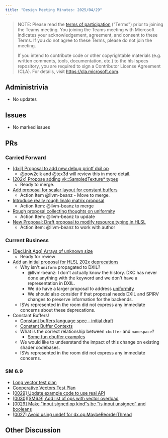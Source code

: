 ```yaml
---
title: "Design Meeting Minutes: 2025/04/29"
---
```


> NOTE: Please read the [terms of participation](DesignMeetingTerms.txt)
> ("Terms") prior to joining the Teams meeting.  You joining the Teams meeting
> with Microsoft indicates your acknowledgement, agreement, and consent to these
> Terms.  If you do not agree to these Terms, please do not join the meeting.
>
> If you intend to contribute code or other copyrightable materials (e.g.
> written comments, tools, documentation, etc.)  to the hlsl specs repository,
> you are required to sign a Contributor License Agreement (CLA).  For details,
> visit https://cla.microsoft.com.

## Administrivia
* No updates

## Issues
* No marked issues

## PRs

### Carried Forward

* [[dxil] Proposal to add new debug printf dxil op](https://github.com/microsoft/hlsl-specs/pull/324)
  * @pow2clk and @tex3d will review this in more detail.
* [[202x] Propose adding vk::SampledTexture* types](https://github.com/microsoft/hlsl-specs/pull/343)
  * Ready to merge.
* [Add proposal for scalar layout for constant buffers](https://github.com/microsoft/hlsl-specs/pull/317)
  * Action Item @llvm-beanz - Move to merge.
* [Introduce really rough linalg matrix proposal](https://github.com/microsoft/hlsl-specs/pull/404)
  * Action Item: @llvm-beanz to merge
* [Rough proposal collecting thoughts on uniformity](https://github.com/microsoft/hlsl-specs/pull/405)
  * Action Item: @llvm-beanz to update
* [New Proposal: Draft proposal to modify resource typing in HLSL](https://github.com/microsoft/hlsl-specs/pull/461)
  * Action item: @llvm-beanz to work with author

### Current Business
* [[Decl.Init.Agg] Arrays of unknown size](https://github.com/microsoft/hlsl-specs/pull/469)
  * Ready for review
* [Add an initial proposal for HLSL 202x deprecations](https://github.com/microsoft/hlsl-specs/pull/488)
  * Why isn't `uniform` propagated to DXIL?
    * @llvm-beanz: I don't actually know the history. DXC has never done anything with the keyword and we don't have a representation in DXIL.
    * We do have a larger proposal to address [uniformity](https://github.com/microsoft/hlsl-specs/pull/405)
    * We should also consider if that proposal needs DXIL and SPIRV changes to preserve information for the backends.
  * ISVs represented in the room did not express any immediate concerns about these deprecations.
* Constant Buffers!
  * [Constant buffers language spec - initial draft](https://github.com/microsoft/hlsl-specs/pull/419)
  * [Constant Buffer Contexts](https://github.com/microsoft/hlsl-specs/pull/497)
  * What is the correct relationship between `cbuffer` and `namespace`?
    * [Some fun cbuffer examples](https://godbolt.org/z/GcKes6Eeh)
  * We would like to undesrstand the impact of this change on existing shader codebases.
  * ISVs represented in the room did not express any immediate concerns.

### SM 6.9

* [Long vector test plan](https://github.com/microsoft/hlsl-specs/pull/421)
* [Cooperative Vectors Test Plan](https://github.com/microsoft/hlsl-specs/pull/428)
* [[0029] Update example code to use real API](https://github.com/microsoft/hlsl-specs/pull/472)
* [[0030][SM6.9] Add list of ops with vector overload](https://github.com/microsoft/hlsl-specs/pull/481)
* [[0029] Make "input signed op kind"s be "is input unsigned" and booleans](https://github.com/microsoft/hlsl-specs/pull/483)
* [[0027] Avoid using undef for dx.op.MaybeReorderThread](https://github.com/microsoft/hlsl-specs/pull/487)

## Other Discussion
